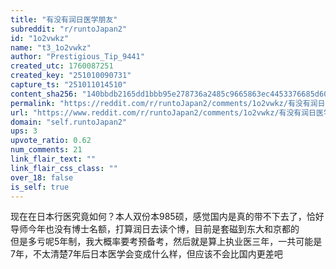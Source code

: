 ```yaml
---
title: "有没有润日医学朋友"
subreddit: "r/runtoJapan2"
id: "1o2vwkz"
name: "t3_1o2vwkz"
author: "Prestigious_Tip_9441"
created_utc: 1760087251
created_key: "251010090731"
capture_ts: "251011014510"
content_sha256: "140bbdb2165dd1bbb95e278736a2485c9665863ec4453376685d60a79b64f49a"
permalink: "https://reddit.com/r/runtoJapan2/comments/1o2vwkz/有没有润日医学朋友/"
url: "https://www.reddit.com/r/runtoJapan2/comments/1o2vwkz/有没有润日医学朋友/"
domain: "self.runtoJapan2"
ups: 3
upvote_ratio: 0.62
num_comments: 21
link_flair_text: ""
link_flair_css_class: ""
over_18: false
is_self: true
---
```


现在在日本行医究竟如何？本人双份本985硕，感觉国内是真的带不下去了，恰好导师今年也没有博士名额，打算润日去读个博，目前是套磁到东大和京都的  
但是多亏呢5年制，我大概率要考预备考，然后就是算上执业医三年，一共可能是7年，不太清楚7年后日本医学会变成什么样，但应该不会比国内更差吧

